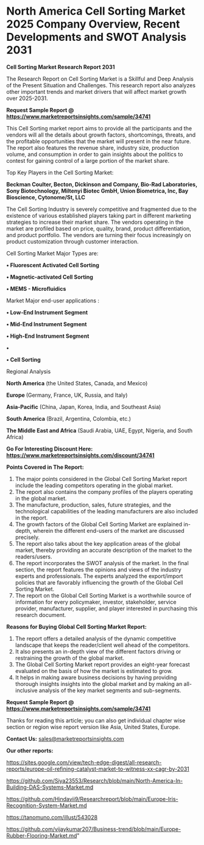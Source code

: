 # North America Cell Sorting Market 2025 Company Overview, Recent Developments and SWOT Analysis 2031

<strong>Cell Sorting Market Research Report 2031</strong>

The Research Report on Cell Sorting Market is a Skillful and Deep Analysis of the Present Situation and Challenges. This research report also analyzes other important trends and market drivers that will affect market growth over 2025-2031.

<strong>Request Sample Report @ <a href=https://www.marketreportsinsights.com/sample/34741>https://www.marketreportsinsights.com/sample/34741</a></strong>

This Cell Sorting market report aims to provide all the participants and the vendors will all the details about growth factors, shortcomings, threats, and the profitable opportunities that the market will present in the near future. The report also features the revenue share, industry size, production volume, and consumption in order to gain insights about the politics to contest for gaining control of a large portion of the market share.

Top Key Players in the Cell Sorting Market:

<strong>Beckman Coulter, Becton, Dickinson and Company, Bio-Rad Laboratories, Sony Biotechnology, Miltenyi Biotec GmbH, Union Biometrica, Inc, Bay Bioscience, Cytonome/St, LLC</strong>

The Cell Sorting Industry is severely competitive and fragmented due to the existence of various established players taking part in different marketing strategies to increase their market share. The vendors operating in the market are profiled based on price, quality, brand, product differentiation, and product portfolio. The vendors are turning their focus increasingly on product customization through customer interaction.

Cell Sorting Market Major Types are:

<strong>•  Fluorescent Activated Cell Sorting

•  Magnetic-activated Cell Sorting

•  MEMS - Microfluidics</strong>

Market Major end-user applications :

<strong>•  Low-End Instrument Segment

•  Mid-End Instrument Segment

•  High-End Instrument Segment

•  

•  Cell Sorting</strong>

Regional Analysis

</u><strong><b>North America</b></strong> (the United States, Canada, and Mexico)

<strong><b>Europe </b></strong>(Germany, France, UK, Russia, and Italy)

<strong><b>Asia-Pacific</b></strong> (China, Japan, Korea, India, and Southeast Asia)

<strong><b>South America</b></strong> (Brazil, Argentina, Colombia, etc.)

<strong><b>The Middle East and Africa</b></strong> (Saudi Arabia, UAE, Egypt, Nigeria, and South Africa)

<strong>Go For Interesting Discount Here: <a href=https://www.marketreportsinsights.com/discount/34741>https://www.marketreportsinsights.com/discount/34741</a></strong>

<strong>Points Covered in The Report:</strong>
<ol>
  <li>The major points considered in the Global Cell Sorting Market report include the leading competitors operating in the global market.</li>
  <li>The report also contains the company profiles of the players operating in the global market.</li>
  <li>The manufacture, production, sales, future strategies, and the technological capabilities of the leading manufacturers are also included in the report.</li>
  <li>The growth factors of the Global Cell Sorting Market are explained in-depth, wherein the different end-users of the market are discussed precisely.</li>
  <li>The report also talks about the key application areas of the global market, thereby providing an accurate description of the market to the readers/users.</li>
  <li>The report incorporates the SWOT analysis of the market. In the final section, the report features the opinions and views of the industry experts and professionals. The experts analyzed the export/import policies that are favorably influencing the growth of the Global Cell Sorting Market.</li>
  <li>The report on the Global Cell Sorting Market is a worthwhile source of information for every policymaker, investor, stakeholder, service provider, manufacturer, supplier, and player interested in purchasing this research document.</li>
</ol>
<strong>Reasons for Buying Global Cell Sorting Market Report:</strong>

<ol>
  <li>The report offers a detailed analysis of the dynamic competitive landscape that keeps the reader/client well ahead of the competitors.</li>
  <li>It also presents an in-depth view of the different factors driving or restraining the growth of the global market.</li>
  <li>The Global Cell Sorting Market report provides an eight-year forecast evaluated on the basis of how the market is estimated to grow.</li>
  <li>It helps in making aware business decisions by having providing thorough insights insights into the global market and by making an all-inclusive analysis of the key market segments and sub-segments.</li>
</ol>
<strong>Request Sample Report @ <a href=https://www.marketreportsinsights.com/sample/34741>https://www.marketreportsinsights.com/sample/34741</a></strong>


Thanks for reading this article; you can also get individual chapter wise section or region wise report version like Asia, United States, Europe.

<strong>Contact Us:</strong>
sales@marketreportsinsights.com

<strong>Our other reports:</strong>

<a href=https://sites.google.com/view/tech-edge-digest/all-research-reports/europe-oil-refining-catalyst-market-to-witness-xx-cagr-by-2031>https://sites.google.com/view/tech-edge-digest/all-research-reports/europe-oil-refining-catalyst-market-to-witness-xx-cagr-by-2031</a>

<a href=https://github.com/Siya23553/Research/blob/main/North-America-In-Building-DAS-Systems-Market.md>https://github.com/Siya23553/Research/blob/main/North-America-In-Building-DAS-Systems-Market.md</a>

<a href=https://github.com/Hindavii9/Researchreport/blob/main/Europe-Iris-Recognition-System-Market.md>https://github.com/Hindavii9/Researchreport/blob/main/Europe-Iris-Recognition-System-Market.md</a>

<a href=https://tanomuno.com/illust/543028>https://tanomuno.com/illust/543028</a>

<a href=https://github.com/vijaykumar207/Business-trend/blob/main/Europe-Rubber-Flooring-Market.md>https://github.com/vijaykumar207/Business-trend/blob/main/Europe-Rubber-Flooring-Market.md</a>"
